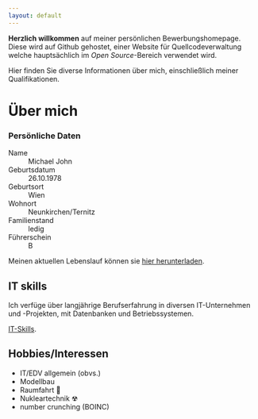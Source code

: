 ```yaml
---
layout: default
---
```


**Herzlich willkommen** auf meiner persönlichen Bewerbungshomepage. Diese wird auf Github gehostet, einer Website für Quellcodeverwaltung welche hauptsächlich im _Open Source_-Bereich verwendet wird.

Hier finden Sie diverse Informationen über mich, einschließlich meiner Qualifikationen.

# Über mich

### Persönliche Daten

<dl>
<dt>Name</dt>
<dd>Michael John</dd>
<dt>Geburtsdatum</dt>
<dd>26.10.1978</dd>
<dt>Geburtsort</dt>
<dd>Wien</dd>
<dt>Wohnort</dt>
<dd>Neunkirchen/Ternitz</dd>
<dt>Familienstand</dt>
<dd>ledig</dd>
<dt>Führerschein</dt>
<dd>B</dd>
</dl>

Meinen aktuellen Lebenslauf können sie [hier herunterladen](download/Lebenslauf-MJ.pdf).

## IT skills

Ich verfüge über langjährige Berufserfahrung in diversen IT-Unternehmen und -Projekten, mit Datenbanken und Betriebssystemen.

[IT-Skills](./skills.html).

## Hobbies/Interessen

*   IT/EDV allgemein (obvs.)
*   Modellbau
*   Raumfahrt &#128640;
*   Nukleartechnik &#9762;
*   number crunching (BOINC) 
